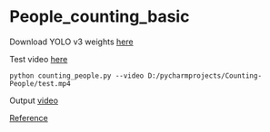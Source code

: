 # People_counting_basic
Download YOLO v3 weights [here](https://drive.google.com/drive/folders/1AhOM31dy8jfLqQ1CcVcXJgWmorG_TzjU?usp=sharing) <br>

Test video [here](https://drive.google.com/file/d/17uVp-15sD-h5Y_WkbX1fl-Z8IPcAqA45/view?usp=sharing)

```
python counting_people.py --video D:/pycharmprojects/Counting-People/test.mp4
```
Output [video](https://drive.google.com/file/d/1ljOc76gY_0teYBgaWYHYqAFiu_eNgP3W/view?usp=sharing)

[Reference](https://github.com/Matskevichivan)
